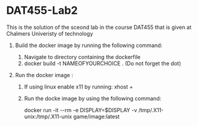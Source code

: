 # DAT455-Lab2
This is the solution of the sceond lab in the course DAT455 that is given at Chalmers Univeristy of technology

1) Build the docker image by running the following command:
   1) Navigate to directory containing the dockerfile
   2) docker build -t NAMEOFYOURCHOICE . (Do not forget the dot)
    
2) Run the docker image :
   1) If using linux enable x11 by running: 
      xhost + 
   2) Run the docke image by using the following command:

      docker run -it --rm -e DISPLAY=$DISPLAY -v /tmp/.X11-unix:/tmp/.X11-unix game/image:latest
